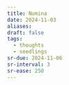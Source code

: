 ```yaml
---
title: Numina
date: 2024-11-03
aliases: 
draft: false
tags:
  - thoughts
  - seedlings
sr-due: 2024-11-06
sr-interval: 3
sr-ease: 250
---
```

